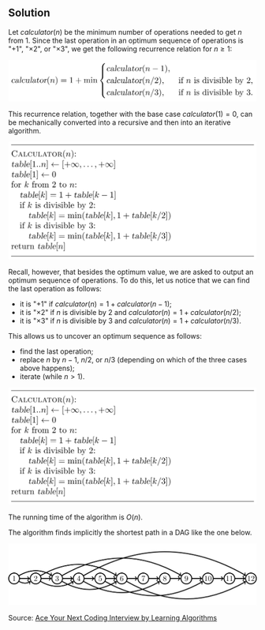 
## Solution

Let ${calculator}(n)$ be the minimum number of operations needed 
to get $n$ from $1$. Since the last operation in an optimum
sequence of operations is "$+1$", "$\times 2$", or 
"$\times 3$", we get the following recurrence relation for $n \ge 1$:

<img src="../../images/calculator_1.png">

This recurrence relation, together with the base 
case ${calculator}(1)=0$, can be mechanically converted into
a recursive and then into an iterative algorithm.

<img src="../../images/calculator_2.png">

Recall, however, that besides the optimum value, we are asked
to output an optimum sequence of operations. To do this, let us notice that we can find the last operation as follows:
* it is "$+1$" if ${calculator}(n)=1+{calculator}(n-1)$;
* it is "$\times 2$" if $n$ is divisible by $2$ and ${calculator}(n)=1+{calculator}(n/2)$;
* it is "$\times 3$" if $n$ is divisible by $3$ and ${calculator}(n)=1+{calculator}(n/3)$.

This allows us to uncover an optimum sequence as follows:
* find the last operation;
* replace $n$ by $n-1$, $n/2$, or $n/3$ (depending on which of the three cases above happens);
* iterate (while $n>1$).

<img src="../../images/calculator_3.png">

The running time of the algorithm is $O(n)$.

The algorithm finds implicitly the shortest path in a DAG like the one below.

<img src="../../images/calculator_4.png">

Source:
[Ace Your Next Coding Interview by Learning Algorithms](https://bit.ly/acecogniterra)

